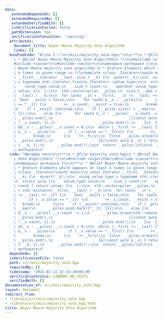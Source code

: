 ```yaml
---
data:
  _extendedDependsOn: []
  _extendedRequiredBy: []
  _extendedVerifiedWith: []
  _isVerificationFailed: false
  _pathExtension: hpp
  _verificationStatusIcon: ':warning:'
  attributes:
    document_title: Boyer-Moore Majority Vote Algorithm
    links: []
  bundledCode: "#line 2 \"src/misc/majority_vote.hpp\"\n\n/**\n * @file majority_vote.hpp\n\
    \ * @brief Boyer-Moore Majority Vote Algorithm\n */\n\n#include <algorithm>\n\
    #include <cassert>\n#include <vector>\n\nnamespace workspace {\n\n/**\n * @brief\
    \ Boyer-Moore majority vote algorithm.\n * @return Elements which appears at least\
    \ k times in given range.\n */\ntemplate <class _Iterator>\nauto majority_vote(_Iterator\
    \ __first, _Iterator __last, size_t __k) {\n  assert(__k);\n\n  using value_type\
    \ = typename std::iterator_traits<_Iterator>::value_type;\n\n  struct pile {\n\
    \    value_type value;\n    size_t count;\n    operator value_type() const { return\
    \ value; }\n  };\n\n  std::vector<pile> __piles;\n  size_t __max = std::distance(__first,\
    \ __last) / __k;\n\n  for (auto __it = __first; __it != __last; ++__it) {\n  \
    \  bool __exist = false;\n\n    for (auto &__x : __piles)\n      if (__x.value\
    \ == *__it) {\n        ++__x.count, __exist = true;\n        break;\n      }\n\
    \n    if (__exist) continue;\n\n    if (__piles.size() < __max)\n      __piles.push_back({*__it,\
    \ 1});\n\n    else {\n      for (auto &__x : __piles) __x.count -= 1;\n      __piles.erase(std::remove_if(__piles.begin(),\
    \ __piles.end(),\n                                   [](const auto &__x) { return\
    \ !__x.count; }),\n                    __piles.end());\n    }\n  }\n\n  for (auto\
    \ &&__x : __piles) __x.count = 0;\n\n  while (__first != __last) {\n    for (auto\
    \ &__x : __piles)\n      if (__x.value == *__first) {\n        ++__x.count;\n\
    \        break;\n      }\n    ++__first;\n  }\n\n  __piles.erase(\n      std::remove_if(__piles.begin(),\
    \ __piles.end(),\n                     [&](const auto &__x) { return __x.count\
    \ < __k; }),\n      __piles.end());\n\n  return __piles;\n}\n\n}  // namespace\
    \ workspace\n"
  code: "#pragma once\n\n/**\n * @file majority_vote.hpp\n * @brief Boyer-Moore Majority\
    \ Vote Algorithm\n */\n\n#include <algorithm>\n#include <cassert>\n#include <vector>\n\
    \nnamespace workspace {\n\n/**\n * @brief Boyer-Moore majority vote algorithm.\n\
    \ * @return Elements which appears at least k times in given range.\n */\ntemplate\
    \ <class _Iterator>\nauto majority_vote(_Iterator __first, _Iterator __last, size_t\
    \ __k) {\n  assert(__k);\n\n  using value_type = typename std::iterator_traits<_Iterator>::value_type;\n\
    \n  struct pile {\n    value_type value;\n    size_t count;\n    operator value_type()\
    \ const { return value; }\n  };\n\n  std::vector<pile> __piles;\n  size_t __max\
    \ = std::distance(__first, __last) / __k;\n\n  for (auto __it = __first; __it\
    \ != __last; ++__it) {\n    bool __exist = false;\n\n    for (auto &__x : __piles)\n\
    \      if (__x.value == *__it) {\n        ++__x.count, __exist = true;\n     \
    \   break;\n      }\n\n    if (__exist) continue;\n\n    if (__piles.size() <\
    \ __max)\n      __piles.push_back({*__it, 1});\n\n    else {\n      for (auto\
    \ &__x : __piles) __x.count -= 1;\n      __piles.erase(std::remove_if(__piles.begin(),\
    \ __piles.end(),\n                                   [](const auto &__x) { return\
    \ !__x.count; }),\n                    __piles.end());\n    }\n  }\n\n  for (auto\
    \ &&__x : __piles) __x.count = 0;\n\n  while (__first != __last) {\n    for (auto\
    \ &__x : __piles)\n      if (__x.value == *__first) {\n        ++__x.count;\n\
    \        break;\n      }\n    ++__first;\n  }\n\n  __piles.erase(\n      std::remove_if(__piles.begin(),\
    \ __piles.end(),\n                     [&](const auto &__x) { return __x.count\
    \ < __k; }),\n      __piles.end());\n\n  return __piles;\n}\n\n}  // namespace\
    \ workspace\n"
  dependsOn: []
  isVerificationFile: false
  path: src/misc/majority_vote.hpp
  requiredBy: []
  timestamp: '2021-07-11 22:33:28+09:00'
  verificationStatus: LIBRARY_NO_TESTS
  verifiedWith: []
documentation_of: src/misc/majority_vote.hpp
layout: document
redirect_from:
- /library/src/misc/majority_vote.hpp
- /library/src/misc/majority_vote.hpp.html
title: Boyer-Moore Majority Vote Algorithm
---
```

